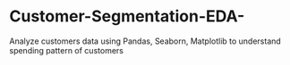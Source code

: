 # Customer-Segmentation-EDA-
Analyze customers data using Pandas, Seaborn, Matplotlib to understand spending pattern of customers
